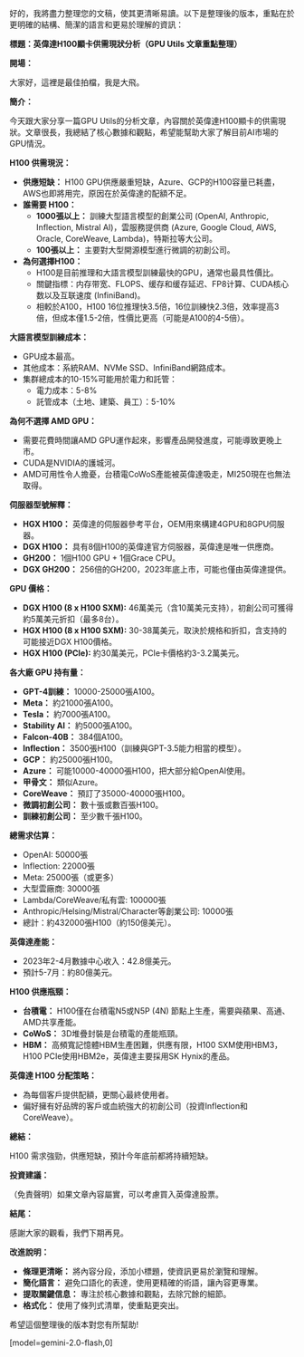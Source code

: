 好的，我將盡力整理您的文稿，使其更清晰易讀。以下是整理後的版本，重點在於更明確的結構、簡潔的語言和更易於理解的資訊：

**標題：英偉達H100顯卡供需現狀分析（GPU Utils 文章重點整理）**

**開場：**

大家好，這裡是最佳拍檔，我是大飛。

**簡介：**

今天跟大家分享一篇GPU Utils的分析文章，內容關於英偉達H100顯卡的供需現狀。文章很長，我總結了核心數據和觀點，希望能幫助大家了解目前AI市場的GPU情況。

**H100 供需現況：**

*   **供應短缺：** H100 GPU供應嚴重短缺，Azure、GCP的H100容量已耗盡，AWS也即將用完，原因在於英偉達的配額不足。
*   **誰需要 H100：**
    *   **1000張以上：** 訓練大型語言模型的創業公司 (OpenAI, Anthropic, Inflection, Mistral AI)，雲服務提供商 (Azure, Google Cloud, AWS, Oracle, CoreWeave, Lambda)，特斯拉等大公司。
    *   **100張以上：** 主要對大型開源模型進行微調的初創公司。
*   **為何選擇H100：**
    *   H100是目前推理和大語言模型訓練最快的GPU，通常也最具性價比。
    *   關鍵指標：内存带宽、FLOPS、缓存和缓存延迟、FP8计算、CUDA核心数以及互联速度 (InfiniBand)。
    *   相較於A100，H100 16位推理快3.5倍，16位訓練快2.3倍，效率提高3倍，但成本僅1.5-2倍，性價比更高（可能是A100的4-5倍）。

**大語言模型訓練成本：**

*   GPU成本最高。
*   其他成本：系統RAM、NVMe SSD、InfiniBand網路成本。
*   集群總成本的10-15%可能用於電力和託管：
    *   電力成本：5-8%
    *   託管成本（土地、建築、員工）：5-10%

**為何不選擇 AMD GPU：**

*   需要花費時間讓AMD GPU運作起來，影響產品開發進度，可能導致更晚上市。
*   CUDA是NVIDIA的護城河。
*   AMD可用性令人擔憂，台積電CoWoS產能被英偉達吸走，MI250現在也無法取得。

**伺服器型號解釋：**

*   **HGX H100：** 英偉達的伺服器參考平台，OEM用來構建4GPU和8GPU伺服器。
*   **DGX H100：** 具有8個H100的英偉達官方伺服器，英偉達是唯一供應商。
*   **GH200：** 1個H100 GPU + 1個Grace CPU。
*   **DGX GH200：** 256倍的GH200，2023年底上市，可能也僅由英偉達提供。

**GPU 價格：**

*   **DGX H100 (8 x H100 SXM):** 46萬美元（含10萬美元支持），初創公司可獲得約5萬美元折扣（最多8台）。
*   **HGX H100 (8 x H100 SXM):** 30-38萬美元，取決於規格和折扣，含支持的可能接近DGX H100價格。
*   **HGX H100 (PCIe):** 約30萬美元，PCIe卡價格約3-3.2萬美元。

**各大廠 GPU 持有量：**

*   **GPT-4訓練：** 10000-25000張A100。
*   **Meta：** 約21000張A100。
*   **Tesla：** 約7000張A100。
*   **Stability AI：** 約5000張A100。
*   **Falcon-40B：** 384個A100。
*   **Inflection：** 3500張H100（訓練與GPT-3.5能力相當的模型）。
*   **GCP：** 約25000張H100。
*   **Azure：** 可能10000-40000張H100，把大部分給OpenAI使用。
*   **甲骨文：** 類似Azure。
*   **CoreWeave：** 預訂了35000-40000張H100。
*   **微調初創公司：** 數十張或數百張H100。
*   **訓練初創公司：** 至少數千張H100。

**總需求估算：**

*   OpenAI: 50000張
*   Inflection: 22000張
*   Meta: 25000張（或更多）
*   大型雲廠商: 30000張
*   Lambda/CoreWeave/私有雲: 100000張
*   Anthropic/Helsing/Mistral/Character等創業公司: 10000張
*   總計：約432000張H100（約150億美元）。

**英偉達產能：**

*   2023年2-4月數據中心收入：42.8億美元。
*   預計5-7月：約80億美元。

**H100 供應瓶頸：**

*   **台積電：** H100僅在台積電N5或N5P (4N) 節點上生產，需要與蘋果、高通、AMD共享產能。
*   **CoWoS：** 3D堆疊封裝是台積電的產能瓶頸。
*   **HBM：** 高頻寬記憶體HBM生產困難，供應有限，H100 SXM使用HBM3，H100 PCIe使用HBM2e，英偉達主要採用SK Hynix的產品。

**英偉達 H100 分配策略：**

*   為每個客戶提供配額，更關心最終使用者。
*   偏好擁有好品牌的客戶或血統強大的初創公司（投資Inflection和CoreWeave）。

**總結：**

H100 需求強勁，供應短缺，預計今年底前都將持續短缺。

**投資建議：**

（免責聲明）如果文章內容屬實，可以考慮買入英偉達股票。

**結尾：**

感謝大家的觀看，我們下期再見。

**改進說明：**

*   **條理更清晰：** 將內容分段，添加小標題，使資訊更易於瀏覽和理解。
*   **簡化語言：** 避免口語化的表達，使用更精確的術語，讓內容更專業。
*   **提取關鍵信息：** 專注於核心數據和觀點，去除冗餘的細節。
*   **格式化：** 使用了條列式清單，使重點更突出。

希望這個整理後的版本對您有所幫助!

[model=gemini-2.0-flash,0]
